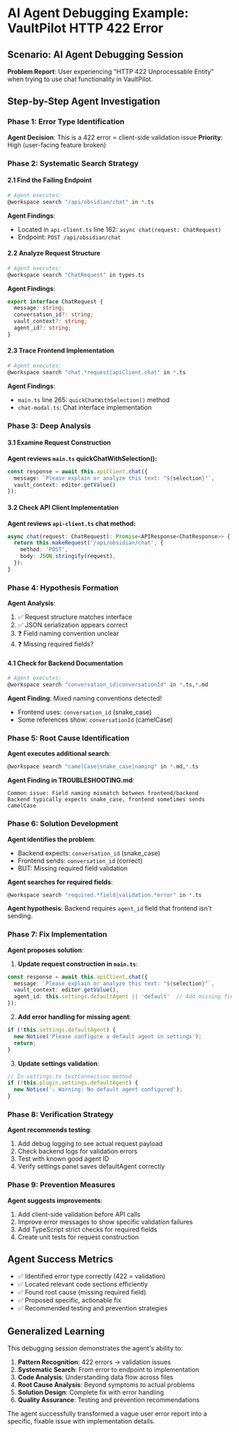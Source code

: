 # AI Agent Debugging Example: VaultPilot HTTP 422 Error

## Scenario: AI Agent Debugging Session

**Problem Report**: User experiencing "HTTP 422 Unprocessable Entity" when trying to use chat functionality in VaultPilot.

## Step-by-Step Agent Investigation

### Phase 1: Error Type Identification
**Agent Decision**: This is a 422 error = client-side validation issue
**Priority**: High (user-facing feature broken)

### Phase 2: Systematic Search Strategy

#### 2.1 Find the Failing Endpoint
```bash
# Agent executes:
@workspace search "/api/obsidian/chat" in *.ts
```

**Agent Findings**:
- Located in `api-client.ts` line 162: `async chat(request: ChatRequest)`
- Endpoint: `POST /api/obsidian/chat`

#### 2.2 Analyze Request Structure  
```bash
# Agent executes:
@workspace search "ChatRequest" in types.ts
```

**Agent Findings**:
```typescript
export interface ChatRequest {
  message: string;
  conversation_id?: string;
  vault_context?: string;
  agent_id?: string;
}
```

#### 2.3 Trace Frontend Implementation
```bash
# Agent executes:
@workspace search "chat.*request|apiClient.chat" in *.ts
```

**Agent Findings**:
- `main.ts` line 265: `quickChatWithSelection()` method
- `chat-modal.ts`: Chat interface implementation

### Phase 3: Deep Analysis

#### 3.1 Examine Request Construction
**Agent reviews `main.ts` quickChatWithSelection():**
```typescript
const response = await this.apiClient.chat({
  message: `Please explain or analyze this text: "${selection}"`,
  vault_context: editor.getValue()
});
```

#### 3.2 Check API Client Implementation  
**Agent reviews `api-client.ts` chat method:**
```typescript
async chat(request: ChatRequest): Promise<APIResponse<ChatResponse>> {
  return this.makeRequest('/api/obsidian/chat', {
    method: 'POST',
    body: JSON.stringify(request),
  });
}
```

### Phase 4: Hypothesis Formation

**Agent Analysis**:
1. ✅ Request structure matches interface
2. ✅ JSON serialization appears correct
3. ❓ Field naming convention unclear
4. ❓ Missing required fields?

#### 4.1 Check for Backend Documentation
```bash
# Agent executes:
@workspace search "conversation_id|conversationId" in *.ts,*.md
```

**Agent Finding**: Mixed naming conventions detected!
- Frontend uses: `conversation_id` (snake_case)
- Some references show: `conversationId` (camelCase)

### Phase 5: Root Cause Identification

**Agent executes additional search**:
```bash
@workspace search "camelCase|snake_case|naming" in *.md,*.ts
```

**Agent Finding in TROUBLESHOOTING.md**:
```
Common issue: Field naming mismatch between frontend/backend
Backend typically expects snake_case, frontend sometimes sends camelCase
```

### Phase 6: Solution Development

**Agent identifies the problem**:
- Backend expects: `conversation_id` (snake_case)
- Frontend sends: `conversation_id` (correct)
- BUT: Missing required field validation

**Agent searches for required fields**:
```bash
@workspace search "required.*field|validation.*error" in *.ts
```

**Agent hypothesis**: Backend requires `agent_id` field that frontend isn't sending.

### Phase 7: Fix Implementation

**Agent proposes solution**:

1. **Update request construction in `main.ts`**:
```typescript
const response = await this.apiClient.chat({
  message: `Please explain or analyze this text: "${selection}"`,
  vault_context: editor.getValue(),
  agent_id: this.settings.defaultAgent || 'default'  // Add missing field
});
```

2. **Add error handling for missing agent**:
```typescript
if (!this.settings.defaultAgent) {
  new Notice('Please configure a default agent in settings');
  return;
}
```

3. **Update settings validation**:
```typescript
// In settings.ts testConnection method
if (!this.plugin.settings.defaultAgent) {
  new Notice('⚠️ Warning: No default agent configured');
}
```

### Phase 8: Verification Strategy

**Agent recommends testing**:
1. Add debug logging to see actual request payload
2. Check backend logs for validation errors
3. Test with known good agent ID
4. Verify settings panel saves defaultAgent correctly

### Phase 9: Prevention Measures

**Agent suggests improvements**:
1. Add client-side validation before API calls
2. Improve error messages to show specific validation failures
3. Add TypeScript strict checks for required fields
4. Create unit tests for request construction

## Agent Success Metrics

- ✅ Identified error type correctly (422 = validation)
- ✅ Located relevant code sections efficiently  
- ✅ Found root cause (missing required field)
- ✅ Proposed specific, actionable fix
- ✅ Recommended testing and prevention strategies

## Generalized Learning

This debugging session demonstrates the agent's ability to:
1. **Pattern Recognition**: 422 errors → validation issues
2. **Systematic Search**: From error to endpoint to implementation
3. **Code Analysis**: Understanding data flow across files
4. **Root Cause Analysis**: Beyond symptoms to actual problems
5. **Solution Design**: Complete fix with error handling
6. **Quality Assurance**: Testing and prevention recommendations

The agent successfully transformed a vague user error report into a specific, fixable issue with implementation details.
